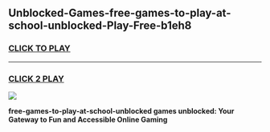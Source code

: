 
## Unblocked-Games-free-games-to-play-at-school-unblocked-Play-Free-b1eh8
<h3>
<a href="https://premium76.site?title=free-games-to-play-at-school-unblocked&ref=21A">CLICK TO PLAY</a></h3>
<hr>

<h3>
<a href="https://premium76.site?title=free-games-to-play-at-school-unblocked&ref=21A">CLICK 2 PLAY</a>
  
</h3>

<a href="https://premium76.site?title=free-games-to-play-at-school-unblocked&ref=21A"><img src="https://clearcache.store/games.png"></a>


**free-games-to-play-at-school-unblocked games unblocked: Your Gateway to Fun and Accessible Online Gaming**
